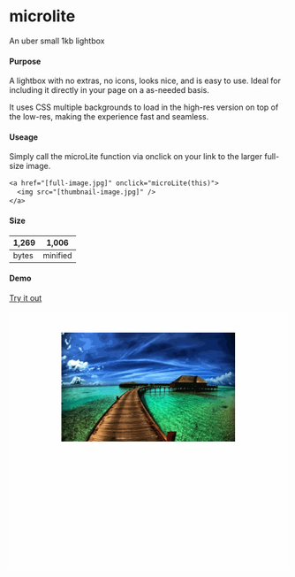 # microlite
An uber small 1kb lightbox

#### Purpose

A lightbox with no extras, no icons, looks nice, and is easy to use. Ideal for including it directly in your page on a as-needed basis.

It uses CSS multiple backgrounds to load in the high-res version on top of the low-res, making the experience fast and seamless.


#### Useage

Simply call the microLite function via onclick on your link to the larger full-size image.

```
<a href="[full-image.jpg]" onclick="microLite(this)">
  <img src="[thumbnail-image.jpg]" />
</a>
```


#### Size

1,269 | 1,006
---|---
bytes | minified


#### Demo

[Try it out](http://output.jsbin.com/tebeve/)

![MicroLite demo](demo.gif "MicroLite")
